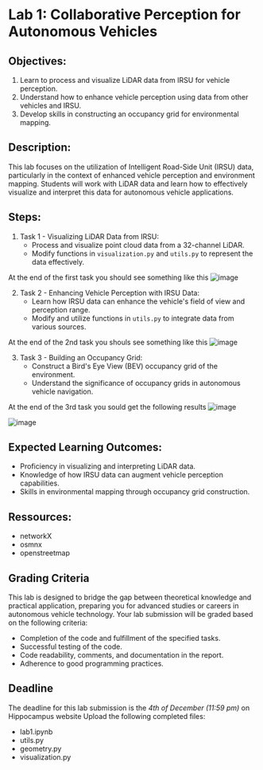 
# Lab 1: Collaborative Perception for Autonomous Vehicles

## Objectives:
1. Learn to process and visualize LiDAR data from IRSU for vehicle perception.
2. Understand how to enhance vehicle perception using data from other vehicles and IRSU.
3. Develop skills in constructing an occupancy grid for environmental mapping.

## Description:
This lab focuses on the utilization of Intelligent Road-Side Unit (IRSU) data, particularly in the context of enhanced vehicle perception and environment mapping. Students will work with LiDAR data and learn how to effectively visualize and interpret this data for autonomous vehicle applications.

## Steps:
1. Task 1 - Visualizing LiDAR Data from IRSU:
   - Process and visualize point cloud data from a 32-channel LiDAR.
   - Modify functions in `visualization.py` and `utils.py` to represent the data effectively.

At the end of the first task you should see something like this
![image](https://github.com/CBeaune/ECN_AUVE_labs_students/assets/57994352/82ca7e5f-98a6-4be9-bade-671dff4bb073)


2. Task 2 - Enhancing Vehicle Perception with IRSU Data:
   - Learn how IRSU data can enhance the vehicle's field of view and perception range.
   - Modify and utilize functions in `utils.py` to integrate data from various sources.

At the end of the 2nd task you shouls see something like this
![image](https://github.com/CBeaune/ECN_AUVE_labs_students/assets/57994352/6c16cd43-f48b-45f3-9cd9-f838232d3efb)

3. Task 3 - Building an Occupancy Grid:
   - Construct a Bird's Eye View (BEV) occupancy grid of the environment.
   - Understand the significance of occupancy grids in autonomous vehicle navigation.

At the end of the 3rd task you sould get the following results
![image](https://github.com/CBeaune/ECN_AUVE_labs_students/assets/57994352/e6c18298-6f27-40da-8414-c6169de5d8b0)


![image](https://github.com/CBeaune/ECN_AUVE_labs_students/assets/57994352/c3dfa555-c7e6-41ec-86ac-7e926bf70d4b)



## Expected Learning Outcomes:
- Proficiency in visualizing and interpreting LiDAR data.
- Knowledge of how IRSU data can augment vehicle perception capabilities.
- Skills in environmental mapping through occupancy grid construction.

## Ressources:
- networkX
- osmnx
- openstreetmap


## Grading Criteria
This lab is designed to bridge the gap between theoretical knowledge and practical application, preparing you for advanced studies or careers in autonomous vehicle technology.
Your lab submission will be graded based on the following criteria:
- Completion of the code and fulfillment of the specified tasks.
- Successful testing of the code.
- Code readability, comments, and documentation in the report.
- Adherence to good programming practices.

## Deadline
The deadline for this lab submission is the *4th of December (11:59 pm)* on Hippocampus website 
Upload the following completed files:

- lab1.ipynb
- utils.py 
- geometry.py
- visualization.py
